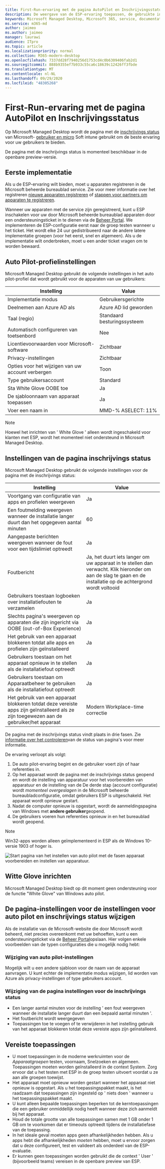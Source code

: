 ```yaml
---
title: First-Run-ervaring met de pagina AutoPilot en Inschrijvingsstatus
description: De weergave van de ESP-ervaring toepassen, de gebruikte instellingen en configuratiewijzigingen
keywords: Microsoft Managed Desktop, Microsoft 365, service, documentatie
ms.service: m365-md
author: jaimeo
ms.author: jaimeo
manager: laurawi
audience: ITpro
ms.topic: article
ms.localizationpriority: normal
ms.collection: M365-modern-desktop
ms.openlocfilehash: 7337dd28f7940256d1753cd4c0b6309406fab2d1
ms.sourcegitcommit: 888b9355ef7b933c55ca6c18639c12426ff3fbde
ms.translationtype: MT
ms.contentlocale: nl-NL
ms.lasthandoff: 09/29/2020
ms.locfileid: "48305268"
---
```

# <a name="first-run-experience-with-autopilot-and-the-enrollment-status-page"></a>First-Run-ervaring met de pagina AutoPilot en Inschrijvingsstatus

Op Microsoft Managed Desktop wordt de pagina met de [inschrijvings status](https://docs.microsoft.com/windows/deployment/windows-autopilot/enrollment-status) van Microsoft- [gebruiker en micro](https://docs.microsoft.com/windows/deployment/windows-autopilot/windows-autopilot) Soft intune gebruikt om de beste ervaring voor uw gebruikers te bieden.

De pagina met de inschrijvings status is momenteel beschikbaar in de openbare preview-versie.

## <a name="initial-deployment"></a>Eerste implementatie

Als u de ESP-ervaring wilt bieden, moet u apparaten registreren in de Microsoft beheerde bureaublad service. Zie voor meer informatie over het registreren [nieuwe apparaten registreren](../get-started/register-devices-self.md) of [stappen voor partners om apparaten te registreren](../get-started/register-devices-partner.md).

Wanneer uw apparaten met de service zijn geregistreerd, kunt u ESP inschakelen voor uw door Microsoft beheerde bureaublad apparaten door een ondersteuningsticket in te dienen via de [Beheer Portal](https://portal.azure.com/). We implementeren de ESP-configuratie eerst naar de groep testen wanneer u het ticket. Het wordt elke 24 uur gedistribueerd naar de andere latere implementatie groepen (voor het eerst, snel en algemeen). Als u de implementatie wilt onderbreken, moet u een ander ticket vragen om te worden bewaard.

## <a name="autopilot-profile-settings"></a>Auto Pilot-profielinstellingen

Microsoft Managed Desktop gebruikt de volgende instellingen in het auto pilot-profiel dat wordt gebruikt voor de apparaten van uw gebruikers:


|Instelling  |Value  |
|---------|---------|
|Implementatie modus |  Gebruikersgerichte       |
|Deelnemen aan Azure AD als     |  Azure AD lid geworden       |
|Taal (regio)     | Standaard besturingssysteem        |
|Automatisch configureren van toetsenbord     | Nee        |
|Licentievoorwaarden voor Microsoft-software     |  Zichtbaar       |
|Privacy-instellingen     | Zichtbaar        |
|Opties voor het wijzigen van uw account verbergen     | Toon        |
|Type gebruikersaccount     |  Standard       |
|Sta White Glove OOBE toe     |  Ja       |
|De sjabloonnaam van apparaat toepassen     | Ja        |
|Voer een naam in     | MMD-% ASELECT: 11%        |

> [!NOTE]
> Hoewel het inrichten van ' White Glove ' alleen wordt ingeschakeld voor klanten met ESP, wordt het momenteel niet ondersteund in Microsoft Managed Desktop.

## <a name="enrollment-status-page-settings"></a>Instellingen van de pagina inschrijvings status

Microsoft Managed Desktop gebruikt de volgende instellingen voor de pagina met de inschrijvings status:


|Instelling  |Value  |
|---------|---------|
|Voortgang van configuratie van apps en profielen weergeven     | Ja        |
|Een foutmelding weergeven wanneer de installatie langer duurt dan het opgegeven aantal minuten     |  60       |
|Aangepaste berichten weergeven wanneer de fout voor een tijdslimiet optreedt     |  Ja       |
|Foutbericht     | Ja, het duurt iets langer om uw apparaat in te stellen dan verwacht. Klik hieronder om aan de slag te gaan en de installatie op de achtergrond wordt voltooid        |
|Gebruikers toestaan logboeken over installatiefouten te verzamelen     |  Ja       |
|Slechts pagina's weergeven op apparaten die zijn ingericht via OOBE (out-of-Box Experience)     | Ja        |
|Het gebruik van een apparaat blokkeren totdat alle apps en profielen zijn geïnstalleerd     |  Ja       |
|Gebruikers toestaan om het apparaat opnieuw in te stellen als de installatiefout optreedt     |  Ja       |
|Gebruikers toestaan om Apparaatbeheer te gebruiken als de installatiefout optreedt     |  Ja       |
|Het gebruik van een apparaat blokkeren totdat deze vereiste apps zijn geïnstalleerd als ze zijn toegewezen aan de gebruiker/het apparaat     |  Modern Workplace-time correctie       |



De pagina met de inschrijvings status vindt plaats in drie fasen. Zie [informatie over het controleren](https://docs.microsoft.com/mem/intune/enrollment/windows-enrollment-status#enrollment-status-page-tracking-information)van de status van pagina's voor meer informatie.

De ervaring verloopt als volgt:

1. De auto pilot-ervaring begint en de gebruiker voert zijn of haar referenties in.
2. Op het apparaat wordt de pagina met de inschrijvings status geopend en wordt de instelling van apparatuur voor het voorbereiden van apparatuur en de instelling van de De derde stap (account configuratie) wordt *momenteel overgeslagen* in de Microsoft beheerde bureaubladconfiguratie, omdat gebruikers ESP is uitgeschakeld. Het apparaat wordt opnieuw gestart.
3. Nadat de computer opnieuw is opgestart, wordt de aanmeldingspagina van Windows met **andere gebruiker**geopend.
4. De gebruikers voeren hun referenties opnieuw in en het bureaublad wordt geopend.

> [!NOTE]
> Win32-apps worden alleen geïmplementeerd in ESP als de Windows 10-versie 1903 of hoger is.

![Start pagina van het instellen van auto pilot met de fasen apparaat voorbereiden en instellen van apparatuur.](../../media/mmd-autopilot-screenshot.png)

## <a name="white-glove-provisioning"></a>Witte Glove inrichten

Microsoft Managed Desktop biedt op dit moment geen ondersteuning voor de functie "White Glove" van Windows auto pilot.

## <a name="change-to-autopilot-and-enrollment-status-page-settings"></a>De pagina-instellingen voor de instellingen voor auto pilot en inschrijvings status wijzigen

Als de installatie van de Microsoft-website die door Microsoft wordt beheerd, niet precies overeenkomt met uw behoeften, kunt u een ondersteuningsticket via de [Beheer Portal](https://portal.azure.com/)opslaan. Hier volgen enkele voorbeelden van de typen configuraties die u mogelijk nodig hebt:

### <a name="autopilot-settings-change"></a>Wijziging van auto pilot-instellingen

Mogelijk wilt u een andere sjabloon voor de naam van de apparaat aanvragen. U kunt echter de implementatie modus wijzigen, lid worden van Azure als privacy-instellingen of type gebruikers account.

### <a name="enrollment-status-page-settings-change"></a>Wijziging van de pagina instellingen voor de inschrijvings status

- Een langer aantal minuten voor de instelling ' een fout weergeven wanneer de installatie langer duurt dan een bepaald aantal minuten '.
- Het foutbericht wordt weergegeven
- Toepassingen toe te voegen of te verwijderen in het instelling gebruik van het apparaat blokkeren totdat deze vereiste apps zijn geïnstalleerd.

## <a name="required-applications"></a>Vereiste toepassingen

- U moet toepassingen in de moderne werkruimten voor de *Apparaatgroepen* testen, voornaam, Snelzoeken en algemeen. Toepassingen moeten worden geïnstalleerd in de context System. Zorg ervoor dat u het testen met ESP in de groep testen uitvoert voordat u ze aan alle groepen toewijst.
- Het apparaat moet opnieuw worden gestart wanneer het apparaat niet opnieuw is opgestart. Als u het toepassingspakket maakt, is het raadzaam dat toepassingen zijn ingesteld op ' niets doen ' wanneer u het toepassingspakket maakt.
- U kunt alleen bepaalde toepassingen beperken tot de kerntoepassingen die een gebruiker onmiddellijk nodig heeft wanneer deze zich aanmeldt bij het apparaat.
- Houd de totale grootte van alle toepassingen samen met 1 GB onder 1 GB om te voorkomen dat er timeouts optreedt tijdens de installatiefase van de toepassing.
- In het ideale geval moeten apps geen afhankelijkheden hebben. Als u apps hebt die afhankelijkheden *moeten* hebben, moet u ervoor zorgen dat u deze configureert, test en valideert als onderdeel van de ESP-evaluatie.
- Er kunnen geen toepassingen worden gebruikt die de context ' User ' (bijvoorbeeld teams) vereisen in de openbare preview van ESP.
